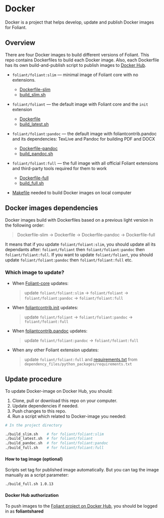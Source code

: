 # Docker
Docker is a project that helps develop, update and publish Docker images for Foliant.

## Overview
There are four Docker images to build different versions of Foliant. 
This repo contains Dockerfiles to build each Docker image. 
Also,
each Dockerfile has its own build-and-publish script
to publish images to [Docker Hub](https://hub.docker.com/r/foliant/foliant/tags).

* `foliant/foliant:slim` — minimal image of Foliant core with no extensions.
  * [Dockerfile-slim](https://github.com/foliant-docs/docker/blob/master/Dockerfile-slim)
  * [build_slim.sh](https://github.com/foliant-docs/docker/blob/master/build_slim.sh)

* `foliant/foliant` — the default image with Foliant core and the `init` extension
  * [Dockerfile](https://github.com/foliant-docs/docker/blob/master/Dockerfile)
  * [build_latest.sh](https://github.com/foliant-docs/docker/blob/master/build_latest.sh)
* `foliant/foliant:pandoc` — the default image with foliantcontrib.pandoc and its dependencies:
TexLive and Pandoc for building PDF and DOCX
  * [Dockerfile-pandoc](https://github.com/foliant-docs/docker/blob/master/Dockerfile-pandoc)
  * [build_pandoc.sh](https://github.com/foliant-docs/docker/blob/master/build_pandoc.sh)
* `foliant/foliant:full` — the full image with all official Foliant extensions and third-party tools required for them to work
  * [Dockerfile-full](https://github.com/foliant-docs/docker/blob/master/Dockerfile-full)
  * [build_full.sh](https://github.com/foliant-docs/docker/blob/master/build_full.sh)

* [Makefile](https://github.com/foliant-docs/docker/blob/master/Makefile) needed to build Docker images on local computer

## Docker images dependencies

Docker images build with Dockerfiles based on a previous light version in the following order:
> Dockerfile-slim → Dockerfile → Dockerfile-pandoc → Dockerfile-full

It means that if you update `foliant/foliant:slim`, you should update all its dependants after:
`foliant/foliant` then `foliant/foliant:pandoc` then `foliant/foliant:full`. If you want to update `foliant/foliant`,
you should update `foliant/foliant:pandoc` then `foliant/foliant:full` etc.

### Which image to update?

* When [Foliant-core]((https://github.com/foliant-docs/foliant)) updates: 
   > update `foliant/foliant:slim` → `foliant/foliant` → `foliant/foliant:pandoc` → `foliant/foliant:full`

* When [foliantcontrib.init](https://github.com/foliant-docs/foliantcontrib.init) updates:
   > update `foliant/foliant` → `foliant/foliant:pandoc` → `foliant/foliant:full`

* When [foliantcontrib.pandoc](https://github.com/foliant-docs/foliantcontrib.pandoc) updates: 
   > update `foliant/foliant:pandoc` → `foliant/foliant:full`

* When any other Foliant extension updates: 
   > update `foliant/foliant:full` and [requirements.txt](https://github.com/foliant-docs/docker/blob/master/dependency_files/python_packages/requirements.txt) 
   > from `dependency_files/python_packages/requirements.txt`

## Update procedure
To update Docker-image on Docker Hub, you should:
1. Clone, pull or download this repo on your computer.
2. Update dependencies if needed.
3. Push changes to this repo.
4. Run a script which related to Docker-image you needed:

```bash
# In the project directory

./build_slim.sh    # for foliant/foliant:slim
./build_latest.sh  # for foliant/foliant
./build_pandoc.sh  # for foliant/foliant:pandoc
./build_full.sh    # for foliant/foliant:full
```

#### How to tag image (optional)
Scripts set tag for published image automatically. But you can tag the image manually as a script parameter:
```bash
./build_full.sh 1.0.13
```

#### Docker Hub authorization
To push images to the [Foliant project on Docker Hub](https://hub.docker.com/r/foliant/foliant/), 
you should be logged in as **foliantshared**
